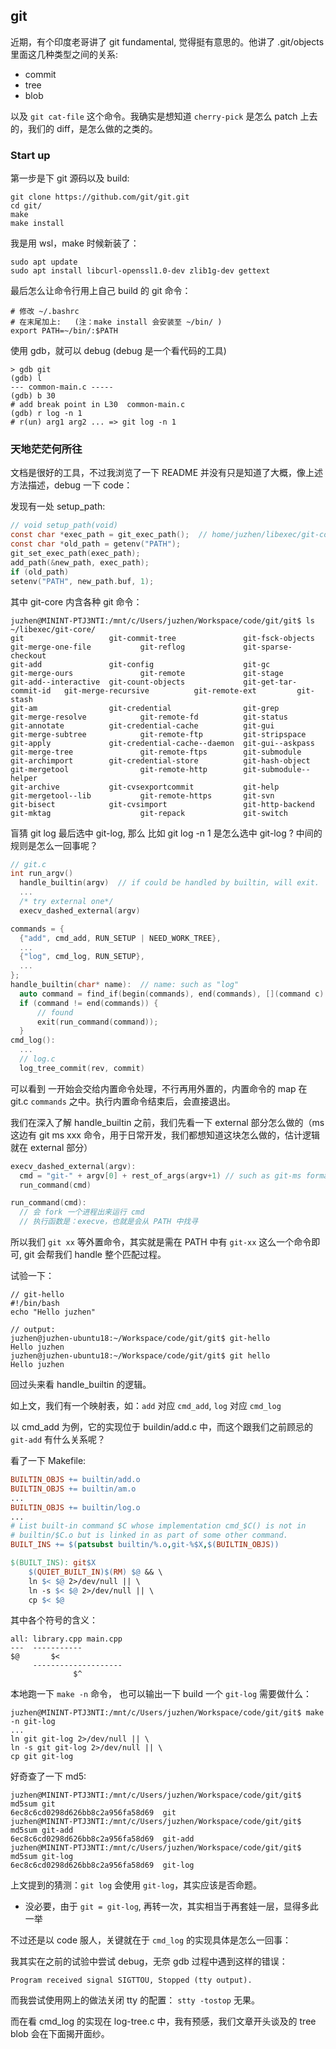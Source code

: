 ## git

近期，有个印度老哥讲了 git fundamental, 觉得挺有意思的。他讲了 .git/objects 里面这几种类型之间的关系:

* commit
* tree
* blob

以及 `git cat-file` 这个命令。我确实是想知道 `cherry-pick` 是怎么 patch 上去的，我们的 diff，是怎么做的之类的。

### Start up

第一步是下 git 源码以及 build:

```shell
git clone https://github.com/git/git.git
cd git/
make
make install
```

我是用 wsl，make 时候新装了：

```shell
sudo apt update
sudo apt install libcurl-openssl1.0-dev zlib1g-dev gettext
```

最后怎么让命令行用上自己 build 的 git 命令：

```shell
# 修改 ~/.bashrc
# 在末尾加上:   (注：make install 会安装至 ~/bin/ )
export PATH=~/bin/:$PATH
```

使用 gdb，就可以 debug (debug 是一个看代码的工具)

```shell
> gdb git
(gdb) l
--- common-main.c -----
(gdb) b 30
# add break point in L30  common-main.c
(gdb) r log -n 1
# r(un) arg1 arg2 ... => git log -n 1
```

### 天地茫茫何所往

文档是很好的工具，不过我浏览了一下 README 并没有只是知道了大概，像上述方法描述，debug 一下 code：

发现有一处 setup_path:

```c
// void setup_path(void) 
const char *exec_path = git_exec_path();  // home/juzhen/libexec/git-core    git --exec-path 可得
const char *old_path = getenv("PATH");
git_set_exec_path(exec_path);
add_path(&new_path, exec_path);
if (old_path)                                                                                                         strbuf_addstr(&new_path, old_path);
setenv("PATH", new_path.buf, 1);
```

其中 git-core 内含各种 git 命令：

```shell
juzhen@MININT-PTJ3NTI:/mnt/c/Users/juzhen/Workspace/code/git/git$ ls ~/libexec/git-core/
git                   git-commit-tree               git-fsck-objects        git-merge-one-file           git-reflog             git-sparse-checkout   
git-add               git-config                    git-gc                  git-merge-ours               git-remote             git-stage
git-add--interactive  git-count-objects             git-get-tar-commit-id   git-merge-recursive          git-remote-ext         git-stash
git-am                git-credential                git-grep                git-merge-resolve            git-remote-fd          git-status
git-annotate          git-credential-cache          git-gui                 git-merge-subtree            git-remote-ftp         git-stripspace        
git-apply             git-credential-cache--daemon  git-gui--askpass        git-merge-tree               git-remote-ftps        git-submodule
git-archimport        git-credential-store          git-hash-object         git-mergetool                git-remote-http        git-submodule--helper 
git-archive           git-cvsexportcommit           git-help                git-mergetool--lib           git-remote-https       git-svn
git-bisect            git-cvsimport                 git-http-backend        git-mktag                    git-repack             git-switch
```

盲猜 git log 最后选中 git-log, 那么 比如 git log -n 1 是怎么选中 git-log ? 中间的规则是怎么一回事呢？

```c
// git.c
int run_argv()
  handle_builtin(argv)  // if could be handled by builtin, will exit.
  ...
  /* try external one*/
  execv_dashed_external(argv)

commands = {
  {"add", cmd_add, RUN_SETUP | NEED_WORK_TREE},
  ...
  {"log", cmd_log, RUN_SETUP},
  ...
};
handle_builtin(char* name):  // name: such as "log"
  auto command = find_if(begin(commands), end(commands), [](command c) { return str-equal(name, c->name) });
  if (command != end(commands)) {
      // found
      exit(run_command(command));
  }
cmd_log():
  ...
  // log.c
  log_tree_commit(rev, commit)
```

可以看到 一开始会交给内置命令处理，不行再用外置的，内置命令的 map 在 git.c `commands` 之中。执行内置命令结束后，会直接退出。

我们在深入了解 handle_builtin 之前，我们先看一下 external 部分怎么做的（ms 这边有  git ms xxx 命令，用于日常开发，我们都想知道这块怎么做的，估计逻辑就在 external 部分）

```c
execv_dashed_external(argv):
  cmd = "git-" + argv[0] + rest_of_args(argv+1) // such as git-ms format
  run_command(cmd)

run_command(cmd):
  // 会 fork 一个进程出来运行 cmd
  // 执行函数是：execve，也就是会从 PATH 中找寻
```

所以我们 `git xx` 等外置命令，其实就是需在 PATH 中有 `git-xx` 这么一个命令即可, git 会帮我们 handle 整个匹配过程。

试验一下：

```shell
// git-hello
#!/bin/bash
echo "Hello juzhen"
```

```shell
// output:
juzhen@juzhen-ubuntu18:~/Workspace/code/git/git$ git-hello
Hello juzhen
juzhen@juzhen-ubuntu18:~/Workspace/code/git/git$ git hello
Hello juzhen
```

回过头来看 handle_builtin 的逻辑。

如上文，我们有一个映射表，如：`add` 对应 `cmd_add`, `log` 对应 `cmd_log`

以 cmd_add 为例，它的实现位于 buildin/add.c 中，而这个跟我们之前顾忌的 `git-add` 有什么关系呢？

看了一下 Makefile:

```makefile
BUILTIN_OBJS += builtin/add.o
BUILTIN_OBJS += builtin/am.o
...
BUILTIN_OBJS += builtin/log.o
...
# List built-in command $C whose implementation cmd_$C() is not in
# builtin/$C.o but is linked in as part of some other command.
BUILT_INS += $(patsubst builtin/%.o,git-%$X,$(BUILTIN_OBJS))

$(BUILT_INS): git$X
	$(QUIET_BUILT_IN)$(RM) $@ && \
	ln $< $@ 2>/dev/null || \
	ln -s $< $@ 2>/dev/null || \
	cp $< $@
```

其中各个符号的含义：

```
all: library.cpp main.cpp
---  -----------
$@       $<
     --------------------
              $^
```

本地跑一下 `make -n` 命令，  也可以输出一下 build 一个 `git-log` 需要做什么：

```
juzhen@MININT-PTJ3NTI:/mnt/c/Users/juzhen/Workspace/code/git/git$ make -n git-log
...
ln git git-log 2>/dev/null || \
ln -s git git-log 2>/dev/null || \
cp git git-log
```

 好奇查了一下  md5:

```
juzhen@MININT-PTJ3NTI:/mnt/c/Users/juzhen/Workspace/code/git/git$ md5sum git
6ec8c6cd0298d626bb8c2a956fa58d69  git
juzhen@MININT-PTJ3NTI:/mnt/c/Users/juzhen/Workspace/code/git/git$ md5sum git-add
6ec8c6cd0298d626bb8c2a956fa58d69  git-add
juzhen@MININT-PTJ3NTI:/mnt/c/Users/juzhen/Workspace/code/git/git$ md5sum git-log
6ec8c6cd0298d626bb8c2a956fa58d69  git-log
```

上文提到的猜测：`git log` 会使用 `git-log`，其实应该是否命题。

* 没必要，由于 `git = git-log`, 再转一次，其实相当于再套娃一层，显得多此一举

不过还是以 code 服人，关键就在于 `cmd_log` 的实现具体是怎么一回事：

我其实在之前的试验中尝试 debug，无奈 gdb 过程中遇到这样的错误：

```
Program received signal SIGTTOU, Stopped (tty output).
```

而我尝试使用网上的做法关闭 tty 的配置： `stty -tostop` 无果。

而在看 cmd_log 的实现在 log-tree.c 中，我有预感，我们文章开头谈及的 tree blob 会在下面揭开面纱。